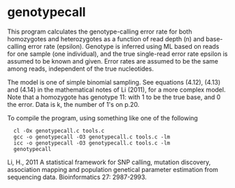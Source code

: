# genotypecall

This program calculates the genotype-calling error rate for both
homozygotes and heterozygotes as a function of read depth (n) and
base-calling error rate (epsilon).  Genotype is inferred using ML
based on reads for one sample (one individual), and the true
single-read error rate epsilon is assumed to be known and given.
Error rates are assumed to be the same among reads, independent of the
true nucleotides.
   
The model is one of simple binomial sampling.  See equations (4.12),
(4.13) and (4.14) in the mathematical notes of Li (2011), for a more
complex model.  Note that a homozygote has genotype 11: with 1 to be
the true base, and 0 the error.  Data is k, the number of 1's on p.20.

To compile the program, using something like one of the following

      cl -Ox genotypecall.c tools.c   
      gcc -o genotypecall -O3 genotypecall.c tools.c -lm   
      icc -o genotypecall -O3 genotypecall.c tools.c -lm   
      genotypecall


Li, H., 2011 A statistical framework for SNP calling, mutation
discovery, association mapping and population genetical parameter
estimation from sequencing data. Bioinformatics 27: 2987-2993.

